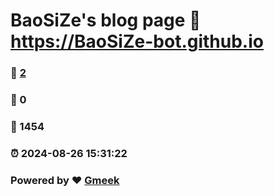 # BaoSiZe's blog page :link: https://BaoSiZe-bot.github.io 
### :page_facing_up: [2](https://BaoSiZe-bot.github.io/tag.html) 
### :speech_balloon: 0 
### :hibiscus: 1454 
### :alarm_clock: 2024-08-26 15:31:22 
### Powered by :heart: [Gmeek](https://github.com/Meekdai/Gmeek)
